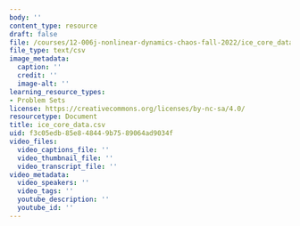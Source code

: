 ```yaml
---
body: ''
content_type: resource
draft: false
file: /courses/12-006j-nonlinear-dynamics-chaos-fall-2022/ice_core_data.csv
file_type: text/csv
image_metadata:
  caption: ''
  credit: ''
  image-alt: ''
learning_resource_types:
- Problem Sets
license: https://creativecommons.org/licenses/by-nc-sa/4.0/
resourcetype: Document
title: ice_core_data.csv
uid: f3c05edb-85e8-4844-9b75-89064ad9034f
video_files:
  video_captions_file: ''
  video_thumbnail_file: ''
  video_transcript_file: ''
video_metadata:
  video_speakers: ''
  video_tags: ''
  youtube_description: ''
  youtube_id: ''
---
```

